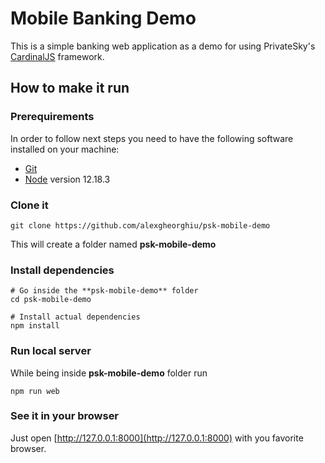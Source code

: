 # Mobile Banking Demo
This is a simple banking web application as a demo for using PrivateSky's
[CardinalJS](https://github.com/PrivateSky/cardinal) framework.

## How to make it run

### Prerequirements
In order to follow next steps you need to have the following software installed on your machine:
* [Git](https://git-scm.com/)
* [Node](https://nodejs.org/) version 12.18.3


### Clone it
    git clone https://github.com/alexgheorghiu/psk-mobile-demo

This will create a folder named **psk-mobile-demo**

### Install dependencies
    # Go inside the **psk-mobile-demo** folder    
    cd psk-mobile-demo

    # Install actual dependencies
    npm install

### Run local server
While being inside **psk-mobile-demo** folder run 

    npm run web

### See it in your browser
Just open [http://127.0.0.1:8000](http://127.0.0.1:8000) with you favorite browser.

